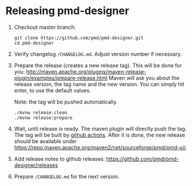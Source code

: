 # Releasing pmd-designer

1.  Checkout master branch:
    
    ``` shell
    git clone https://github.com/pmd/pmd-designer.git
    cd pmd-designer
    ```

2.  Verify changelog `/CHANGELOG.md`. Adjust version number if necessary.

3.  Prepare the release (creates a new release tag).
    This will be done for you: http://maven.apache.org/plugins/maven-release-plugin/examples/prepare-release.html
    Maven will ask you about the release version, the tag name and the new version. You can simply hit enter,
    to use the default values.
    
    Note: the tag will be pushed automatically.
    
    ``` shell
    ./mvnw release:clean
    ./mvnw release:prepare
    ```

4.  Wait, until release is ready. The maven plugin will directly push the tag. The tag will be
    built by [github actions](https://github.com/pmd/pmd-designer/actions).
    After it is done, the new release should be available under <https://repo.maven.apache.org/maven2/net/sourceforge/pmd/pmd-ui/>.

5.  Add release notes to github releases: <https://github.com/pmd/pmd-designer/releases>

6.  Prepare `/CHANGELOG.md` for the next version.
